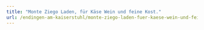 ```yaml
---
title: "Monte Ziego Laden, für Käse Wein und feine Kost."
url: /endingen-am-kaiserstuhl/monte-ziego-laden-fuer-kaese-wein-und-feine-kost/
---
```


